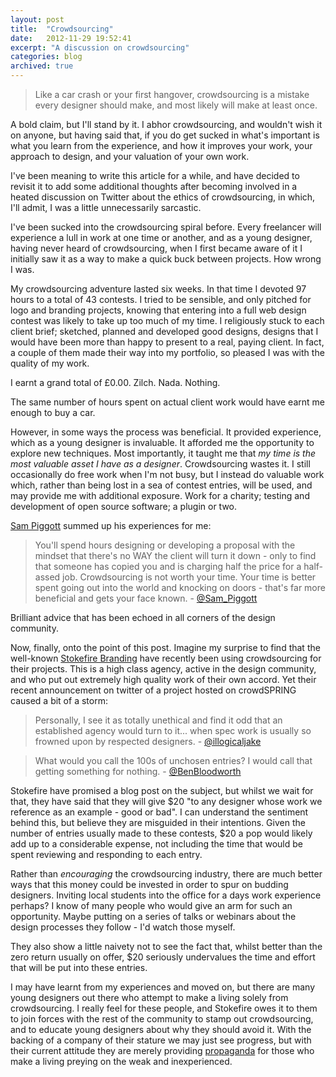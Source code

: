 ```yaml
---
layout: post
title:  "Crowdsourcing"
date:   2012-11-29 19:52:41
excerpt: "A discussion on crowdsourcing"
categories: blog
archived: true
---
```


> Like a car crash or your first hangover, crowdsourcing is a mistake every designer should make, and most likely will make at least once.

A bold claim, but I'll stand by it. I abhor crowdsourcing, and wouldn't wish it on anyone, but having said that, if you do get sucked in what's important is what you learn from the experience, and how it improves your work, your approach to design, and your valuation of your own work.

I've been meaning to write this article for a while, and have decided to revisit it to add some additional thoughts after becoming involved in a heated discussion on Twitter about the ethics of crowdsourcing, in which, I'll admit, I was a little unnecessarily sarcastic.

I've been sucked into the crowdsourcing spiral before. Every freelancer will experience a lull in work at one time or another, and as a young designer, having never heard of crowdsourcing, when I first became aware of it I initially saw it as a way to make a quick buck between projects. How wrong I was.

My crowdsourcing adventure lasted six weeks. In that time I devoted 97 hours to a total of 43 contests. I tried to be sensible, and only pitched for logo and branding projects, knowing that entering into a full web design contest was likely to take up too much of my time. I religiously stuck to each client brief; sketched, planned and developed good designs, designs that I would have been more than happy to present to a real, paying client. In fact, a couple of them made their way into my portfolio, so pleased I was with the quality of my work.

I earnt a grand total of £0.00. Zilch. Nada. Nothing.

The same number of hours spent on actual client work would have earnt me enough to buy a car.

However, in some ways the process was beneficial. It provided experience, which as a young designer is invaluable. It afforded me the opportunity to explore new techniques. Most importantly, it taught me that *my time is the most valuable asset I have as a designer*. Crowdsourcing wastes it. I still occasionally do free work when I'm not busy, but I instead do valuable work which, rather than being lost in a sea of contest entries, will be used, and may provide me with additional exposure. Work for a charity; testing and development of open source software; a plugin or two.

[Sam Piggott](http://twitter.com/sam_piggott) summed up his experiences for me:

> You'll spend hours designing or developing a proposal with the mindset that there's no WAY the client will turn it down - only to find that someone has copied you and is charging half the price for a half-assed job. Crowdsourcing is not worth your time. Your time is better spent going out into the world and knocking on doors - that's far more beneficial and gets your face known. - [@Sam_Piggott](http://twitter.com/sam_piggott)

Brilliant advice that has been echoed in all corners of the design community.

Now, finally, onto the point of this post. Imagine my surprise to find that the well-known [Stokefire Branding](http://stokefire.com) have recently been using crowdsourcing for their projects. This is a high class agency, active in the design community, and who put out extremely high quality work of their own accord. Yet their recent announcement on twitter of a project hosted on crowdSPRING caused a bit of a storm:

> Personally, I see it as totally unethical and find it odd that an established agency would turn to it... when spec work is usually so frowned upon by respected designers. - [@illogicaljake](http://twitter.com/illogicaljake)

> What would you call the 100s of unchosen entries? I would call that getting something for nothing. - ‏[@BenBloodworth](http://twitter.com/BenBloodworth)

Stokefire have promised a blog post on the subject, but whilst we wait for that, they have said that they will give $20 "to any designer whose work we reference as an example - good or bad". I can understand the sentiment behind this, but believe they are misguided in their intentions. Given the number of entries usually made to these contests, $20 a pop would likely add up to a considerable expense, not including the time that would be spent reviewing and responding to each entry.

Rather than *encouraging* the crowdsourcing industry, there are much better ways that this money could be invested in order to spur on budding designers. Inviting local students into the office for a days work experience perhaps? I know of many people who would give an arm for such an opportunity. Maybe putting on a series of talks or webinars about the design processes they follow - I'd watch those myself.

They also show a little naivety not to see the fact that, whilst better than the zero return usually on offer, $20 seriously undervalues the time and effort that will be put into these entries.

I may have learnt from my experiences and moved on, but there are many young designers out there who attempt to make a living solely from crowdsourcing. I really feel for these people, and Stokefire owes it to them to join forces with the rest of the community to stamp out crowdsourcing, and to educate young designers about why they should avoid it. With the backing of a company of their stature we may just see progress, but with their current attitude they are merely providing [ propaganda](https://twitter.com/rosskimbarovsky/status/273914792304078849) for those who make a living preying on the weak and inexperienced.